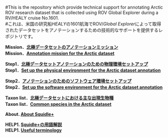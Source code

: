 #This is the repository which provide technical support for annotating Arctic ROV research dataset that is collected using ROV Global Explorer during a RV/HEALY cruise No.1601.<br>
#これは、米国の研究船*HEALY*の1601航海でROV/*Global Explorer*によって取得されたデータセットをアノテーションするための技術的なサポートを提供するレポジトリです。<br>

**Mission．[北極データセットのアノテーションミッション](./mission/mission_for_the_dataset_jp.md.md)**<br>
**Mission．[Annotation mission for the Arctic dataset](./mission/mission_for_the_dataset_en.md)**

**Step1．[北極データセットアノテーションのための物理環境セットアップ](./setup/setup_physical_environment_jp.md)**<br>
**Step1．[Set up the physical environment for the Arctic dataset annotation](./setup/setup_physical_environment_en.md)**

**Step2．[アノテーションのためのソフトウェア環境セットアップ](./annotation/setup_annotation_software_environment_jp.md)**<br>
**Step2．[Set up the software environment for the Arctic dataset annotation](./annotation/setup_annotation_software_environment_en.md)**

**Taxon list．[北極データセットにおける主な出現生物種](./taxon/common_species_jp.md)**<br>
**Taxon list．[Common species in the Arctic dataset](./taxon/common_species_en.md)** 

**About. [About Squidle+](./info/about.md)**<br>

**HELP1. [Squidle+の用語解説](./info/useful_terminology_jp.md)**<br>
**HELP1. [Useful terminology](./info/useful_terminology_en.md)**<br>
